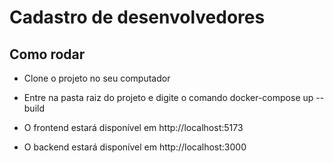 # Cadastro de desenvolvedores

## Como rodar

- Clone o projeto no seu computador

- Entre na pasta raiz do projeto e digite o comando docker-compose up --build

- O frontend estará disponível em http://localhost:5173

- O backend estará disponível em http://localhost:3000
